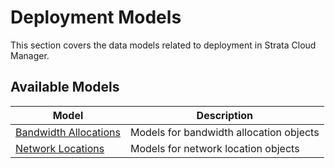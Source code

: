 # Deployment Models

This section covers the data models related to deployment in Strata Cloud Manager.

## Available Models

| Model | Description |
|-------|-------------|
| [Bandwidth Allocations](bandwidth_allocations.md) | Models for bandwidth allocation objects |
| [Network Locations](network_locations.md) | Models for network location objects |
